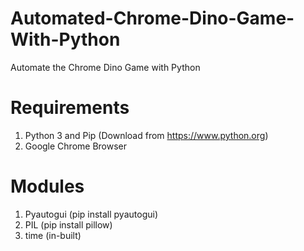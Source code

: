 ﻿# Automated-Chrome-Dino-Game-With-Python

Automate the Chrome Dino Game with Python 

# Requirements

1. Python 3 and Pip (Download from https://www.python.org)
2. Google Chrome Browser

# Modules 

1. Pyautogui (pip install pyautogui)
2. PIL (pip install pillow)
3. time (in-built)
